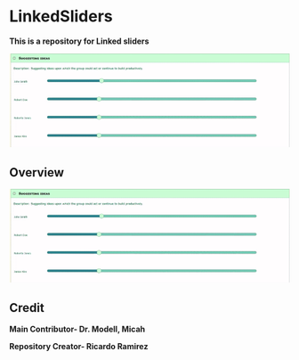 # LinkedSliders
<b>This is a repository for Linked sliders </b>

![alt text](IMG/d96f0bb086707422ee4580b616af1fc8.gif "sliders")

<h2>Overview</h2>

![alt text](IMG/d96f0bb086707422ee4580b616af1fc8.gif "sliders")

<h2>Credit</h2>
<b>Main Contributor- Dr. Modell, Micah</b>

<b>Repository Creator- Ricardo Ramirez</b>
